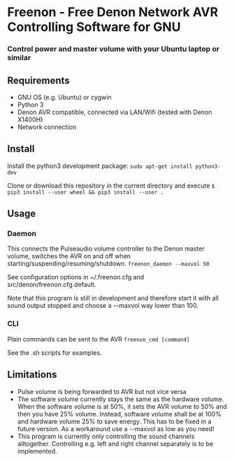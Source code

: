 # Freenon - Free Denon Network AVR Controlling Software for GNU
### Control power and master volume with your Ubuntu laptop or similar

## Requirements
- GNU OS (e.g. Ubuntu) or cygwin
- Python 3
- Denon AVR compatible, connected via LAN/Wifi (tested with Denon X1400H)
- Network connection


## Install

Install the python3 development package:
`sudo apt-get install python3-dev`

Clone or download this repository in the current directory and execute
`$ pip3 install --user wheel && pip3 install --user .`

## Usage

### Daemon
This connects the Pulseaudio volume controller to the Denon master volume, switches the AVR on and off when starting/suspending/resuming/shutdown.
`freenon_daemon --maxvol 50`

See configuration options in ~/.freenon.cfg and src/denon/freenon.cfg.default.

Note that this program is still in development and therefore start it with all sound output stopped and choose a --maxvol way lower than 100.


### CLI
Plain commands can be sent to the AVR
`freenon_cmd [command]`

See the .sh scripts for examples.


## Limitations
- Pulse volume is being forwarded to AVR but not vice versa
- The software volume currently stays the same as the hardware volume. When the software volume is at 50%, it sets the AVR volume to 50% and then you have 25% volume. Instead, software volume shall be at 100% and hardware volume 25% to save energy. This has to be fixed in a future version. As a workaround use a --maxvol as low as you need!
- This program is currently only controlling the sound channels alltogether. Controlling e.g. left and right channel separately is to be implemented.

